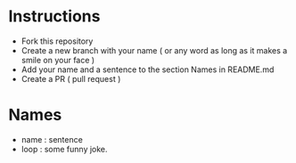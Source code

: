 # Instructions

- Fork this repository
- Create a new branch with your name ( or any word as long as it makes a smile on your face )
- Add your name and a sentence to the section Names in README.md
- Create a PR ( pull request )

# Names
* name : sentence
* loop : some funny joke.
